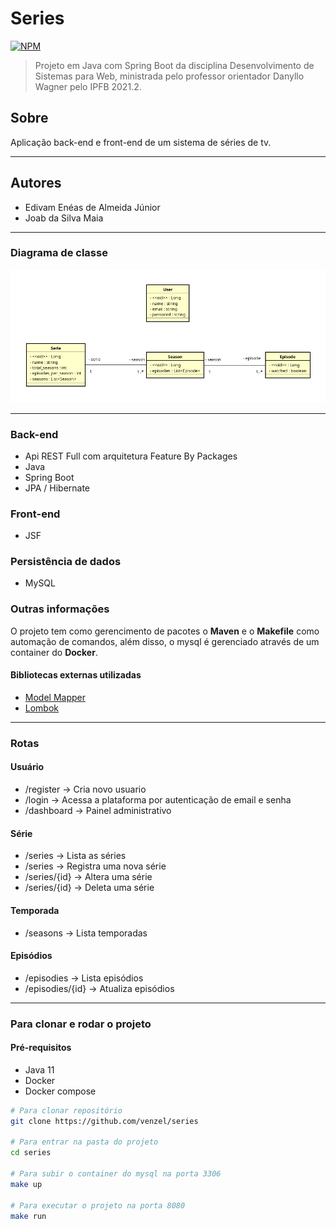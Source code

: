 # Series

[![NPM](https://img.shields.io/npm/l/react)](https://github.com/venzel/series/blob/master/LICENSE)

> Projeto em Java com Spring Boot da disciplina Desenvolvimento de Sistemas para Web, ministrada pelo professor orientador
> Danyllo Wagner pelo IPFB 2021.2.<br />

## Sobre

Aplicação back-end e front-end de um sistema de séries de tv.

<hr />

## Autores

-   Edivam Enéas de Almeida Júnior
-   Joab da Silva Maia

<hr />

### Diagrama de classe

<img src="./media/diagrams/diagram-v1.png" />

<hr />

### Back-end

-   Api REST Full com arquitetura Feature By Packages
-   Java
-   Spring Boot
-   JPA / Hibernate

### Front-end

-   JSF

### Persistência de dados

-   MySQL

### Outras informações

O projeto tem como gerencimento de pacotes o **Maven** e o **Makefile** como automação de comandos, além disso, o mysql é gerenciado através de um container do **Docker**.

#### Bibliotecas externas utilizadas

-   <a href="http://modelmapper.org">Model Mapper</a>
-   <a href="https://projectlombok.org">Lombok</a>

<hr />

### Rotas

#### Usuário

-   /register -> Cria novo usuario
-   /login -> Acessa a plataforma por autenticação de email e senha
-   /dashboard -> Painel administrativo

#### Série

-   /series -> Lista as séries
-   /series -> Registra uma nova série
-   /series/{id} -> Altera uma série
-   /series/{id} -> Deleta uma série

#### Temporada

-   /seasons -> Lista temporadas

#### Episódios

-   /episodies -> Lista episódios
-   /episodies/{id} -> Atualiza episódios

<hr />

### Para clonar e rodar o projeto

#### Pré-requisitos

-   Java 11
-   Docker
-   Docker compose

```bash
# Para clonar repositório
git clone https://github.com/venzel/series

# Para entrar na pasta do projeto
cd series

# Para subir o container do mysql na porta 3306
make up

# Para executar o projeto na porta 8080
make run
```
